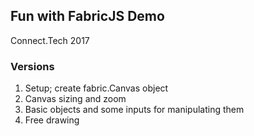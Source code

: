 ## Fun with FabricJS Demo

Connect.Tech 2017

### Versions

1. Setup; create fabric.Canvas object
2. Canvas sizing and zoom
3. Basic objects and some inputs for manipulating them
4. Free drawing